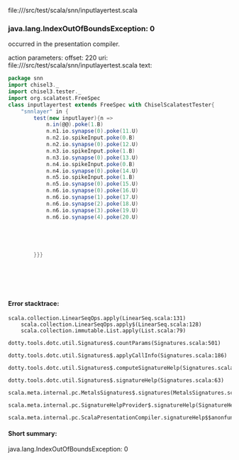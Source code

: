 file://<WORKSPACE>/src/test/scala/snn/inputlayertest.scala
### java.lang.IndexOutOfBoundsException: 0

occurred in the presentation compiler.

action parameters:
offset: 220
uri: file://<WORKSPACE>/src/test/scala/snn/inputlayertest.scala
text:
```scala
package snn
import chisel3._
import chisel3.tester._
import org.scalatest.FreeSpec
class inputlayertest extends FreeSpec with ChiselScalatestTester{
    "snnlayer" in {
        test(new inputlayer){n =>
            n.in(@@).poke(1.B)
            n.n1.io.synapse(0).poke(11.U)
            n.n2.io.spikeInput.poke(0.B)
            n.n2.io.synapse(0).poke(12.U)
            n.n3.io.spikeInput.poke(1.B)
            n.n3.io.synapse(0).poke(13.U)
            n.n4.io.spikeInput.poke(0.B)
            n.n4.io.synapse(0).poke(14.U)
            n.n5.io.spikeInput.poke(1.B)
            n.n5.io.synapse(0).poke(15.U)
            n.n6.io.synapse(0).poke(16.U)
            n.n6.io.synapse(1).poke(17.U)
            n.n6.io.synapse(2).poke(18.U)
            n.n6.io.synapse(3).poke(19.U)
            n.n6.io.synapse(4).poke(20.U)





        }}}

            
 
        
    
```



#### Error stacktrace:

```
scala.collection.LinearSeqOps.apply(LinearSeq.scala:131)
	scala.collection.LinearSeqOps.apply$(LinearSeq.scala:128)
	scala.collection.immutable.List.apply(List.scala:79)
	dotty.tools.dotc.util.Signatures$.countParams(Signatures.scala:501)
	dotty.tools.dotc.util.Signatures$.applyCallInfo(Signatures.scala:186)
	dotty.tools.dotc.util.Signatures$.computeSignatureHelp(Signatures.scala:94)
	dotty.tools.dotc.util.Signatures$.signatureHelp(Signatures.scala:63)
	scala.meta.internal.pc.MetalsSignatures$.signatures(MetalsSignatures.scala:17)
	scala.meta.internal.pc.SignatureHelpProvider$.signatureHelp(SignatureHelpProvider.scala:51)
	scala.meta.internal.pc.ScalaPresentationCompiler.signatureHelp$$anonfun$1(ScalaPresentationCompiler.scala:388)
```
#### Short summary: 

java.lang.IndexOutOfBoundsException: 0